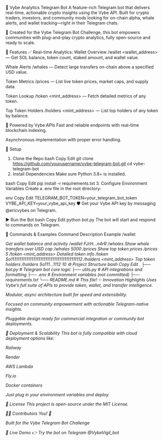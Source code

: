 🔮 Vybe Analytics Telegram Bot
A feature-rich Telegram bot that delivers real-time, actionable crypto insights using the Vybe API. Built for crypto traders, investors, and community mods looking for on-chain alpha, whale alerts, and wallet tracking—right in their Telegram chats.

🚀 Created for the Vybe Telegram Bot Challenge, this bot empowers communities with plug-and-play crypto analytics, fully open-source and ready to scale.

🧠 Features
✅ Real-time Analytics:
Wallet Overview
/wallet <wallet_address> — Get SOL balance, token count, staked amount, and wallet value.

Whale Alerts
/whales <cap> — Detect large transfers on-chain above a specified USD value.

Token Metrics
/prices <count> — List live token prices, market caps, and supply data.

Token Lookup
/token <mint_address> — Fetch detailed metrics of any token.

Top Token Holders
/holders <mint_address> <count> — List top holders of any token by balance.

🔐 Powered by Vybe APIs
Fast and reliable endpoints with real-time blockchain indexing.

Asynchronous implementation with proper error handling.

🔧 Setup
1. Clone the Repo
bash
Copy
Edit
git clone https://github.com/yourusername/vybe-telegram-bot.git
cd vybe-telegram-bot
2. Install Dependencies
Make sure Python 3.8+ is installed.

bash
Copy
Edit
pip install -r requirements.txt
3. Configure Environment Variables
Create a .env file in the root directory:

env
Copy
Edit
TELEGRAM_BOT_TOKEN=your_telegram_bot_token
VYBE_API_KEY=your_vybe_api_key
🛡️ Get your Vybe API key by messaging @ericvybes on Telegram.

▶️ Run the Bot
bash
Copy
Edit
python bot.py
The bot will start and respond to commands on Telegram.

💬 Commands & Examples
Command	Description	Example
/wallet <address>	Get wallet balance and activity	/wallet FJrH...n4rR
/whales <cap>	Show whale transfers over USD cap	/whales 5000
/prices <count>	Show top token prices	/prices 5
/token <mint_address>	Detailed token info	/token So11111111111111111111111111111111111111112
/holders <mint_address> <count>	Top token holders	/holders So111...1112 10
⚙️ Project Structure
bash
Copy
Edit
.
├── bot.py          # Telegram bot core logic
├── utils.py        # API integrations and formatting
├── .env            # Environment variables (not committed)
├── requirements.txt
└── README.md       # This file!
✨ Innovation Highlights
Uses Vybe’s full suite of APIs to provide token, wallet, and transfer intelligence.

Modular, async architecture built for speed and extensibility.

Focused on community empowerment with actionable Telegram-native insights.

Pluggable design ready for commercial integration or community bot deployments.

🏁 Deployment & Scalability
This bot is fully compatible with cloud deployment options like:

Railway

Render

AWS Lambda

Fly.io

Docker containers

Just plug in your environment variables and deploy.

📜 License
This project is open-source under the MIT License.

👨‍💻 Contributors
You! 🚀

Built for the Vybe Telegram Bot Challenge

🧪 Live Demo
👉 Try the bot on Telegram @VybeVigil_bot
